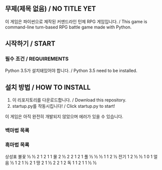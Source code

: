 ## 무제(제목 없음) / NO TITLE YET

이 게임은 파이썬으로 제작된 커맨드라인 턴제 RPG 게임입니다. / This game is command-line turn-based RPG battle game made with Python.

## 시작하기 / START
### 필수 조건 / REQUIREMENTS
  Python 3.5가 설치돼있어야 합니다. / Python 3.5 need to be installed.

## 설치 방법 / HOW TO INSTALL
  1. 이 리포지토리를 다운로드합니다. / Download this repository.
  2. startup.py를 작동시킵니다! / Click startup.py to start!



이 게임은 아직 완전히 개발되지 않았으며 에러가 있을 수 있습니다.

### 백마법 목록

### 흑마법 목록

상성표
불꽃	½	½	2	1	2	1	1
물	2	½	2	2	1	2	1
풀	½	½	½	1	1	2	½
전기	1	2	½	½	1	0	1
얼음	½	1	2	1	½	2	1
땅	2	1	½	2	2	1	2
독	1	1	2	1	1	½	½
